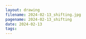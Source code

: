 ```yaml
---
layout: drawing
filename: 2024-02-13_shifting.jpg
pagename: 2024-02-13_shifting
date: 2024-02-13
tags:
---
```

